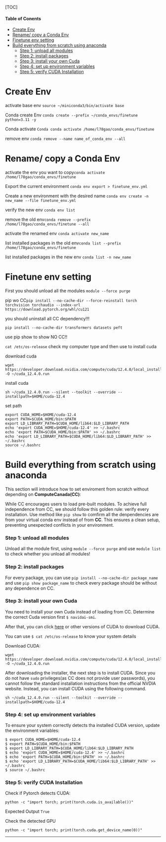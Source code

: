 [TOC]

#### Table of Conents

- [Create Env](#create-env)
- [Rename/ copy a Conda Env](#rename-copy-a-conda-env)
- [Finetune env setting](#finetune-env-setting)
- [Build everything from scratch using anaconda](#build-everything-from-scratch-using-anaconda)
  - [Step 1: unload all modules](#step-1-unload-all-modules)
  - [Step 2: install packages](#step-2-install-packages)
  - [Step 3: install your own Cuda](#step-3-install-your-own-cuda)
  - [Step 4: set up environment variables](#step-4-set-up-environment-variables)
  - [Step 5: verify CUDA Installation](#step-5-verify-cuda-installation)

# Create Env

activate base env `source ~/miniconda3/bin/activate base`

Conda create Env `conda create --prefix ~/conda_envs/finetune python=3.11 -y`

Conda activate `Conda conda activate /home/l78gao/conda_envs/finetune`

remove env `conda remove --name name_of_conda_env --all`

# Rename/ copy a Conda Env

activate the env you want to copy`conda activate /home/l78gao/conda_envs/finetune`

Export the current environment `conda env export > finetune_env.yml`

Create a new environment with the desired name `conda env create -n new_name --file finetune_env.yml`

verify the new env `conda env list`

remove the old env`conda remove --prefix /home/l78gao/conda_envs/finetune --all`

activate the renamed env `conda activate new_name`

list installed packages in the old env`conda list --prefix /home/l78gao/conda_envs/finetune`

list installed packages in the new env `conda list -n new_name`

# Finetune env setting

First you should unload all the modules `module --force purge`

pip wo CC`pip install --no-cache-dir --force-reinstall torch torchvision torchaudio --index-url https://download.pytorch.org/whl/cu121`

you should uninstall all CC dependency!!!

`pip install --no-cache-dir transformers datasets peft`

use pip show to show NO CC!!

`cat /etc/os-release` check my computer type and then use to install cuda

download cuda

```
wget https://developer.download.nvidia.com/compute/cuda/12.4.0/local_installers/cuda_12.4.0_550.54.14_linux.run -O ~/cuda_12.4.0.run
```

install cuda

```
sh ~/cuda_12.4.0.run --silent --toolkit --override --installpath=$HOME/cuda-12.4
```

set path

```
export CUDA_HOME=$HOME/cuda-12.4
export PATH=$CUDA_HOME/bin:$PATH
export LD_LIBRARY_PATH=$CUDA_HOME/lib64:$LD_LIBRARY_PATH
echo 'export CUDA_HOME=$HOME/cuda-12.4' >> ~/.bashrc
echo 'export PATH=$CUDA_HOME/bin:$PATH' >> ~/.bashrc
echo 'export LD_LIBRARY_PATH=$CUDA_HOME/lib64:$LD_LIBRARY_PATH' >> ~/.bashrc
source ~/.bashrc
```

# Build everything from scratch using anaconda

This section will introduce how to set enviroment from scratch without depending on **ComputeCanada(CC)**:

While CC encourages users to load pre-built modules. To achieve full independence from CC, we should follow this golden rule: verify every installation. Use method like `pip show` to comfirm all the denpendencies are from your virtual conda env instead of from **CC**. This ensures a clean setup, preventing unexpected conflicts in your environment.

### Step 1: unload all modules

Unload all the module first, using `module --force purge` and use `module list` to check whether you unload all modules!

### Step 2: install packages

For every package, you can use `pip install --no-cache-dir package_name` and use `pip show package_name` to check every package should be without any dependence on CC.

### Step 3: install your own Cuda

You need to install your own Cuda instead of loading from CC.
Determine the correct Cuda version first `$ navidai-smi`.

After that, you can click [here](https://developer.nvidia.com/cuda-12-4-0-download-archive?target_os=Linux) or other versions of CUDA to download CUDA.

You can use `$ cat /etc/os-release` to know your system details

Download CUDA:

```
wget https://developer.download.nvidia.com/compute/cuda/12.4.0/local_installers/cuda_12.4.0_550.54.14_linux.run -O ~/cuda_12.4.0.run
```

After downloading the installer, the next step is to install CUDA. Since you do not have `sudo` privileges(as CC does not provide user passwords), you cannot follow the standard installation instructions from the official NVDIA website. Instead, you can install CUDA using the following command.

```
sh ~/cuda_12.4.0.run --silent --toolkit --override --installpath=$HOME/cuda-12.4
```

### Step 4: set up environment variables

To ensure your system correctly detects tha installed CUDA version, update the environment variables:

```
$ export CUDA_HOME=$HOME/cuda-12.4
$ export PATH=$CUDA_HOME/bin:$PATH
$ export LD_LIBRARY_PATH=$CUDA_HOME/lib64:$LD_LIBRARY_PATH
$ echo 'export CUDA_HOME=$HOME/cuda-12.4' >> ~/.bashrc
$ echo 'export PATH=$CUDA_HOME/bin:$PATH' >> ~/.bashrc
$ echo 'export LD_LIBRARY_PATH=$CUDA_HOME/lib64:$LD_LIBRARY_PATH' >> ~/.bashrc
$ source ~/.bashrc
```

### Step 5: verify CUDA Installation

Check if Pytorch detects CUDA:

```
python -c "import torch; print(torch.cuda.is_available())"
```

Expected Output `True`

Check the detected GPU

```
python -c "import torch; print(torch.cuda.get_device_name(0))"

```

---
